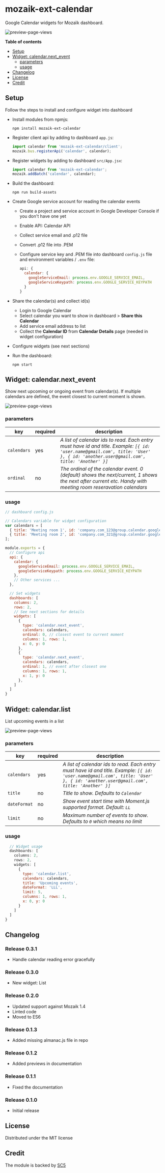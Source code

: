 # mozaik-ext-calendar

Google Calendar widgets for Mozaïk dashboard.

![preview-page-views](https://raw.githubusercontent.com/SC5/mozaik-ext-calendar/master/previews/next_event.png)

**Table of contents**
<!-- MarkdownTOC depth=0 autolink=true bracket=round -->

- [Setup](#setup)
- [Widget: calendar.next_event](#widget-calendarnext_event)
  - [parameters](#parameters)
  - [usage](#usage)
- [Changelog](#changelog)
- [License](#license)
- [Credit](#credit)

<!-- /MarkdownTOC -->


## Setup

Follow the steps to install and configure widget into dashboard

- Install modules from npmjs:

  ```shell
  npm install mozaik-ext-calendar
  ```

- Register client api by adding to dashboard `app.js`:

  ```javascript
  import calendar from 'mozaik-ext-calendar/client';
  mozaik.bus.registerApi('calendar', calendar);
  ```

- Register widgets by adding to dashboard ``src/App.jsx``:

  ```javascript
  import calendar from 'mozaik-ext-calendar';
  mozaik.addBatch('calendar', calendar);
  ```

- Build the dashboard:

  ```shell
  npm run build-assets
  ```

- Create Google service account for reading the calendar events

  - Create a project and service account in Google Developer Console if you don't have one yet
  - Enable API: Calendar API
  - Collect service email and .p12 file
  - Convert .p12 file into .PEM
  - Configure service key and .PEM file into dashboard `config.js` file and environment variables / `.env` file:

    ```javascript
    api: {
      calendar: {
        googleServiceEmail: process.env.GOOGLE_SERVICE_EMAIL,
        googleServiceKeypath: process.env.GOOGLE_SERVICE_KEYPATH
      }
    }
    ```

- Share the calendar(s) and collect id(s)

  - Login to Google Calendar
  - Select calendar you want to show in dashboard > **Share this Calendar**
  - Add service email address to list
  - Collect the **Calendar ID** from **Calendar Details** page (needed in widget configuration)

- Configure widgets (see next sections)

- Run the dashboard:

  ```shell
  npm start
  ```

## Widget: calendar.next_event

Show next upcoming or ongoing event from calendar(s).
If multiple calendars are defined, the event closest to current
moment is shown.

![preview-page-views](https://raw.githubusercontent.com/SC5/mozaik-ext-calendar/master/previews/next_event.png)

### parameters

key           | required | description
--------------|----------|---------------
`calendars`   | yes      | *A list of calendar ids to read. Each entry must have id and title. Example: `[{ id: 'user.name@gmail.com', title: 'User' }, { id: 'another.user@gmail.com', title: 'Another' }]`*
`ordinal`     | no       | *The ordinal of the calendar event. 0 (default) shows the next/current, 1 shows the next after current etc. Handy with meeting room reseravation calendars*

### usage

```javascript
// dashboard config.js

// Calendars variable for widget configuration
var calendars = [
  { title: 'Meeting room 1', id: 'company.com_123@group.calendar.google.com' },
  { title: 'Meeting room 2', id: 'company.com_321@group.calendar.google.com' }
];

module.exports = {
  // Configure api
  api: {
    calendar: {
      googleServiceEmail: process.env.GOOGLE_SERVICE_EMAIL,
      googleServiceKeypath: process.env.GOOGLE_SERVICE_KEYPATH
    },
    // Other services ...
  },

  // Set widgets
  dashboards: [
    columns: 2,
    rows: 2,
    // See next sections for details
    widgets: [
      {
        type: 'calendar.next_event',
        calendars: calendars,
        ordinal: 0, // closest event to current moment
        columns: 1, rows: 1,
        x: 0, y: 0
      },
      {
        type: 'calendar.next_event',
        calendars: calendars,
        ordinal: 1, // event after closest one
        columns: 1, rows: 1,
        x: 1, y: 0
      },
    ]
  ]
}
```


## Widget: calendar.list

List upcoming events in a list

![preview-page-views](https://raw.githubusercontent.com/SC5/mozaik-ext-calendar/master/previews/list.png)

### parameters

key           | required | description
--------------|----------|---------------
`calendars`   | yes      | *A list of calendar ids to read. Each entry must have id and title. Example: `[{ id: 'user.name@gmail.com', title: 'User' }, { id: 'another.user@gmail.com', title: 'Another' }]`*
`title`       | no       | *Title to show. Defaults to `Calendar`*
`dateFormat`  | no       | *Show event start time with Moment.js supported format. Default: `LL`*
`limit`       | no       | *Maximum number of events to show. Defaults to `0` which means no limit*

### usage

```javascript
  // Widget usage
  dashboards: [
    columns: 2,
    rows: 2,
    widgets: [
      {
        type: 'calendar.list',
        calendars: calendars,
        title: 'Upcoming events',
        dateFormat: 'LLL',
        limit: 5,
        columns: 1, rows: 1,
        x: 0, y: 0
      }
    ]
  ]
}
```

## Changelog

### Release 0.3.1

- Handle calendar reading error gracefully 

### Release 0.3.0

- New widget: List

### Release 0.2.0

- Updated support against Mozaik 1.4
- Linted code
- Moved to ES6

### Release 0.1.3

- Added missing almanac.js file in repo

### Release 0.1.2

- Added previews in documentation

### Release 0.1.1

- Fixed the documentation

### Release 0.1.0

- Initial release

## License

Distributed under the MIT license

## Credit

The module is backed by [SC5](http://sc5.io/)
